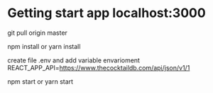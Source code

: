 # Getting start app localhost:3000

  git pull origin master
  
  npm install or yarn install
  
  create file .env and add variable envarioment REACT_APP_API=https://www.thecocktaildb.com/api/json/v1/1
  
  npm start or yarn start
  
  
